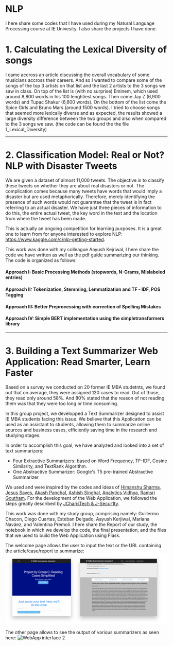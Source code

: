 # NLP
I here share some codes that I have used during my Natural Language Processing course at IE Univesity. I also share the projects I have done.

# 1. Calculating the Lexical Diversity of songs
I came accross an article discussing the overall vocabulary of some musicians accross their careers. And so I wanted to compare some of the songs of the top 3 artists on that list and the last 2 artists to the 3 songs we saw in class.
On top of the list is (with no surprise) Eminem, which used around 8,800 words in his 100 lenghtiest songs. Then come Jay Z (6,900 words) and Tupac Shakur (6,600 words). On the bottom of the list come the Spice Girls and Bruno Mars (around 1500 words).
I tried to choose songs that seemed more lexically diverse and as expected, the results showed a large diversity difference between the two groups and also when compared to the 3 songs we saw. (the code can be found the the file 1_Lexical_Diversity)
___
# 2. Classification Model: Real or Not? NLP with Disaster Tweets
We are given a dataset of almost 11,000 tweets. The objective is to classify these tweets on whether they are about real disasters or not. The complication comes because many tweets have words that would imply a disaster but are used metaphorically. Therefore, merely identifying the presence of such words would not guarantee that the tweet is in fact referring to an actual disaster.
We have just three pieces of information to do this, the entire actual tweet, the key word in the text and the location from where the tweet has been made.

This is actually an ongoing competition for learning purposes. It is a great one to learn from for anyone interested to explore NLP: https://www.kaggle.com/c/nlp-getting-started. 

This work was done with my colleague Aayush Kejriwal, I here share the code we have written as well as the pdf guide summarizing our thinking. The code is organized as follows:

#### Approach I: Basic Processing Methods (stopwords, N-Grams, Mislabeled entries)

#### Approach II: Tokenization, Stemming, Lemmatization and  TF - IDF, POS Tagging

#### Approach III: Better Preprocessing with correction of Spelling Mistakes

#### Approach IV: Simple BERT implementation using the simpletransformers library

___
# 3. Building a Text Summarizer Web Application: Read Smarter, Learn Faster
Based on a survey we conducted on 20 former IE MBA studetnts, we found out that on average, they were assigned 120 cases to read. Out of those, they read only around 58%. And 80% stated that the reason of not reading them was that they were too long or time consuming.

In this group project, we developped a Text Summarizer designed to assist IE MBA students facing this issue. We believe that this Application can be used as an assistant to students, allowing them to summarize online sources and business cases, efficiently saving time in the research and studying stages. 

In order to accomplish this goal, we have analyzed and looked into a set of text summarizers: 

- Four Extractive Summarizers: based on Word Frequency, TF-IDF, Cosine Similarity, and TextRank Algorithm.
- One Abstractive Summarizer: Google's T5 pre-trained Abstractive Summarizer

We used and were inspired by the codes and ideas of [Himanshu Sharma](https://www.presentslide.in/2019/08/text-summarization-python-spacy-library.html), [Jesus Saves](https://jcharistech.wordpress.com/2018/12/31/text-summarization-using-spacy-and-python/), [Akash Panchal](https://towardsdatascience.com/text-summarization-using-tf-idf-e64a0644ace3), [Ashish Singhal](https://medium.com/datapy-ai/nlp-building-text-summarizer-part-1-902fec337b81), [Analytics Vidhya](https://www.analyticsvidhya.com/blog/2018/11/introduction-text-summarization-textrank-python/), [Ramsri Goutham](https://towardsdatascience.com/simple-abstractive-text-summarization-with-pretrained-t5-text-to-text-transfer-transformer-10f6d602c426). For the development of the Web Application, we followed the steps greatly described by [JCharisTech & J-Secur1ty](https://www.youtube.com/watch?v=xvLQdP549NA&t=228s).

This work was done with my study group, comprising namely: Guillermo Chacon, Diego Cuartas, Esteban Delgado, Aayush Kerjiwal, Mariana Naváez, and Valentina Premoli. I here share the Report of our study, the notebook in which we develop the code, the final presentation, and the files that we used to build the Web Application using Flask.

The welcome page allows the user to input the text or the URL containing the article/case/report to summarize:
![WebApp interface](/3_Text_Summarizer_Web_App/webapp.png)

The other page allows to see the output of various summarizers as seen here:
![WebApp interface 2](//3_Text_Summarizer_Web_App/webapp2.png)

